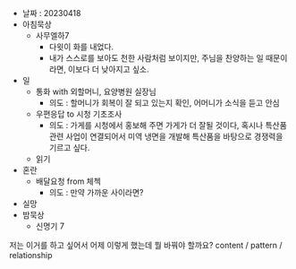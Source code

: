 - 날짜 : 20230418
- 아침묵상
	- 사무엘하7
		- 다윗이 화를 내었다.
		- 내가 스스로를 보아도 천한 사람처럼 보이지만, 주님을 찬양하는 일 때문이라면, 이보다 더 낮아지고 싶소.
- 일 
	- 통화 with 외할머니, 요양병원 실장님
		- 의도 : 할머니가 회복이 잘 되고 있는지 확인, 어머니가 소식을 듣고 안심
	- 우편응답 to 시청 기초조사
		- 의도 : 가게를 시청에서 홍보해 주면 가게가 더 잘될 것이다, 혹시나 특산품관련 사업이 연결되어서 미역 냉면을 개발해 특산품을 바탕으로 경쟁력을 기르고 싶다.
	- 읽기 
- 혼란
	- 배달요청 from 체첵
		- 의도 : 만약 가까운 사이라면?
- 실망
- 밤묵상
	- 신명기 7





저는 이거를 하고 싶어서 어제 이렇게 했는데 뭘 바꿔야 할까요?
content / pattern / relationship